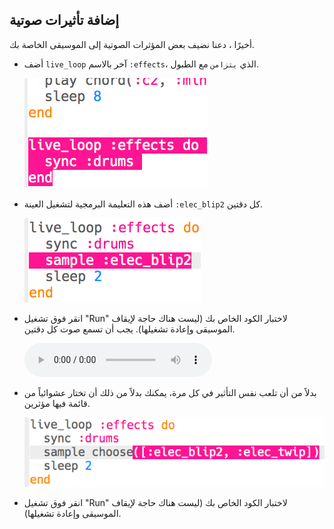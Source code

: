 ## إضافة تأثيرات صوتية

أخيرًا ، دعنا نضيف بعض المؤثرات الصوتية إلى الموسيقى الخاصة بك.

+ أضف `live_loop` آخر بالاسم `:effects`، الذي `يتزامن` مع الطبول.
    
    ![لقطة الشاشة](images/dj-effects-loop.png)

+ أضف هذه التعليمة البرمجية لتشغيل العينة `:elec_blip2` كل دقتين.
    
    ![لقطة الشاشة](images/dj-effects-sample.png)

+ انقر فوق تشغيل "Run" لاختبار الكود الخاص بك (ليست هناك حاجة لإيقاف الموسيقى وإعادة تشغيلها). يجب أن تسمع صوت كل دقتين.
    
    <div id="audio-preview" class="pdf-hidden">
    <audio controls preload> 
      <source src="resources/noises.mp3" type="audio/mpeg">
    المتصفح الخاص بك لا يدعم عنصر <code>الصوت </code>. 
    </audio>
    </div>
+ بدلاً من أن تلعب نفس التأثير في كل مرة، يمكنك بدلاً من ذلك أن تختار عشوائياً من قائمة فيها مؤثرين.
    
    ![لقطة الشاشة](images/dj-effects-sample-choose.png)

+ انقر فوق تشغيل "Run" لاختبار الكود الخاص بك (ليست هناك حاجة لإيقاف الموسيقى وإعادة تشغيلها).